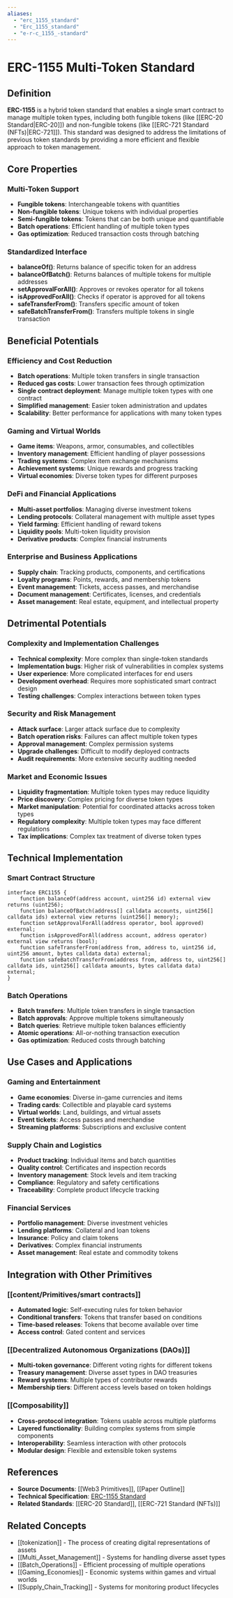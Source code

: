 ```yaml
---
aliases:
  - "erc_1155_standard"
  - "Erc_1155_standard"
  - "e-r-c_1155_-standard"
---
```


# ERC-1155 Multi-Token Standard

## Definition

**ERC-1155** is a hybrid token standard that enables a single smart contract to manage multiple token types, including both fungible tokens (like [[ERC-20 Standard|ERC-20]]) and non-fungible tokens (like [[ERC-721 Standard (NFTs)|ERC-721]]). This standard was designed to address the limitations of previous token standards by providing a more efficient and flexible approach to token management.

## Core Properties

### Multi-Token Support
- **Fungible tokens**: Interchangeable tokens with quantities
- **Non-fungible tokens**: Unique tokens with individual properties
- **Semi-fungible tokens**: Tokens that can be both unique and quantifiable
- **Batch operations**: Efficient handling of multiple token types
- **Gas optimization**: Reduced transaction costs through batching

### Standardized Interface
- **balanceOf()**: Returns balance of specific token for an address
- **balanceOfBatch()**: Returns balances of multiple tokens for multiple addresses
- **setApprovalForAll()**: Approves or revokes operator for all tokens
- **isApprovedForAll()**: Checks if operator is approved for all tokens
- **safeTransferFrom()**: Transfers specific amount of token
- **safeBatchTransferFrom()**: Transfers multiple tokens in single transaction

## Beneficial Potentials

### Efficiency and Cost Reduction
- **Batch operations**: Multiple token transfers in single transaction
- **Reduced gas costs**: Lower transaction fees through optimization
- **Single contract deployment**: Manage multiple token types with one contract
- **Simplified management**: Easier token administration and updates
- **Scalability**: Better performance for applications with many token types

### Gaming and Virtual Worlds
- **Game items**: Weapons, armor, consumables, and collectibles
- **Inventory management**: Efficient handling of player possessions
- **Trading systems**: Complex item exchange mechanisms
- **Achievement systems**: Unique rewards and progress tracking
- **Virtual economies**: Diverse token types for different purposes

### DeFi and Financial Applications
- **Multi-asset portfolios**: Managing diverse investment tokens
- **Lending protocols**: Collateral management with multiple asset types
- **Yield farming**: Efficient handling of reward tokens
- **Liquidity pools**: Multi-token liquidity provision
- **Derivative products**: Complex financial instruments

### Enterprise and Business Applications
- **Supply chain**: Tracking products, components, and certifications
- **Loyalty programs**: Points, rewards, and membership tokens
- **Event management**: Tickets, access passes, and merchandise
- **Document management**: Certificates, licenses, and credentials
- **Asset management**: Real estate, equipment, and intellectual property

## Detrimental Potentials

### Complexity and Implementation Challenges
- **Technical complexity**: More complex than single-token standards
- **Implementation bugs**: Higher risk of vulnerabilities in complex systems
- **User experience**: More complicated interfaces for end users
- **Development overhead**: Requires more sophisticated smart contract design
- **Testing challenges**: Complex interactions between token types

### Security and Risk Management
- **Attack surface**: Larger attack surface due to complexity
- **Batch operation risks**: Failures can affect multiple token types
- **Approval management**: Complex permission systems
- **Upgrade challenges**: Difficult to modify deployed contracts
- **Audit requirements**: More extensive security auditing needed

### Market and Economic Issues
- **Liquidity fragmentation**: Multiple token types may reduce liquidity
- **Price discovery**: Complex pricing for diverse token types
- **Market manipulation**: Potential for coordinated attacks across token types
- **Regulatory complexity**: Multiple token types may face different regulations
- **Tax implications**: Complex tax treatment of diverse token types

## Technical Implementation

### Smart Contract Structure
```solidity
interface ERC1155 {
    function balanceOf(address account, uint256 id) external view returns (uint256);
    function balanceOfBatch(address[] calldata accounts, uint256[] calldata ids) external view returns (uint256[] memory);
    function setApprovalForAll(address operator, bool approved) external;
    function isApprovedForAll(address account, address operator) external view returns (bool);
    function safeTransferFrom(address from, address to, uint256 id, uint256 amount, bytes calldata data) external;
    function safeBatchTransferFrom(address from, address to, uint256[] calldata ids, uint256[] calldata amounts, bytes calldata data) external;
}
```

### Batch Operations
- **Batch transfers**: Multiple token transfers in single transaction
- **Batch approvals**: Approve multiple tokens simultaneously
- **Batch queries**: Retrieve multiple token balances efficiently
- **Atomic operations**: All-or-nothing transaction execution
- **Gas optimization**: Reduced costs through batching

## Use Cases and Applications

### Gaming and Entertainment
- **Game economies**: Diverse in-game currencies and items
- **Trading cards**: Collectible and playable card systems
- **Virtual worlds**: Land, buildings, and virtual assets
- **Event tickets**: Access passes and merchandise
- **Streaming platforms**: Subscriptions and exclusive content

### Supply Chain and Logistics
- **Product tracking**: Individual items and batch quantities
- **Quality control**: Certificates and inspection records
- **Inventory management**: Stock levels and item tracking
- **Compliance**: Regulatory and safety certifications
- **Traceability**: Complete product lifecycle tracking

### Financial Services
- **Portfolio management**: Diverse investment vehicles
- **Lending platforms**: Collateral and loan tokens
- **Insurance**: Policy and claim tokens
- **Derivatives**: Complex financial instruments
- **Asset management**: Real estate and commodity tokens

## Integration with Other Primitives

### [[content/Primitives/smart contracts]]
- **Automated logic**: Self-executing rules for token behavior
- **Conditional transfers**: Tokens that transfer based on conditions
- **Time-based releases**: Tokens that become available over time
- **Access control**: Gated content and services

### [[Decentralized Autonomous Organizations (DAOs)]]
- **Multi-token governance**: Different voting rights for different tokens
- **Treasury management**: Diverse asset types in DAO treasuries
- **Reward systems**: Multiple types of contributor rewards
- **Membership tiers**: Different access levels based on token holdings

### [[Composability]]
- **Cross-protocol integration**: Tokens usable across multiple platforms
- **Layered functionality**: Building complex systems from simple components
- **Interoperability**: Seamless interaction with other protocols
- **Modular design**: Flexible and extensible token systems

## References

- **Source Documents**: [[Web3 Primitives]], [[Paper Outline]]
- **Technical Specification**: [ERC-1155 Standard](https://eips.ethereum.org/EIPS/eip-1155)
- **Related Standards**: [[ERC-20 Standard]], [[ERC-721 Standard (NFTs)]]

## Related Concepts

- [[tokenization]] - The process of creating digital representations of assets
- [[Multi_Asset_Management]] - Systems for handling diverse asset types
- [[Batch_Operations]] - Efficient processing of multiple operations
- [[Gaming_Economies]] - Economic systems within games and virtual worlds
- [[Supply_Chain_Tracking]] - Systems for monitoring product lifecycles
